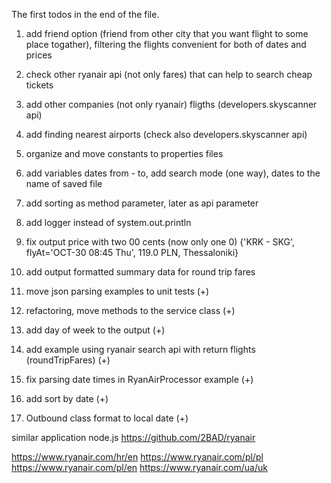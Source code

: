 The first todos in the end of the file.

1. add friend option (friend from other city that you want flight to some place togather), filtering the flights convenient for both of dates and prices
2. check other ryanair api (not only fares) that can help to search cheap tickets
3. add other companies (not only ryanair) fligths (developers.skyscanner api)
4. add finding nearest airports (check also developers.skyscanner api)
5. organize and move constants to properties files
6. add variables dates from - to, add search mode (one way), dates to the name of saved file
7. add sorting as method parameter, later as api parameter
8. add logger instead of system.out.println
9. fix output price with two 00 cents (now only one 0) {'KRK - SKG', flyAt='OCT-30 08:45 Thu', 119.0 PLN, Thessaloniki}


1. add output formatted summary data for round trip fares
2. move json parsing examples to unit tests (+)
3. refactoring, move methods to the service class (+)
4. add day of week to the output (+)
5. add example using ryanair search api with return flights (roundTripFares) (+)
6. fix parsing date times in RyanAirProcessor example (+)
7. add sort by date (+)
8. Outbound class format to local date (+)

similar application node.js
https://github.com/2BAD/ryanair


https://www.ryanair.com/hr/en
https://www.ryanair.com/pl/pl
https://www.ryanair.com/pl/en
https://www.ryanair.com/ua/uk